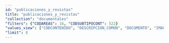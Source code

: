 ```yaml
---
id: "publicaciones_y_revistas"
title: "publicaciones_y_revistas"
"collection": "documentales"
"filters": {"CODAREAS": 16, "CODSUBTIPOCONT": 522}
"values_view": ["CODCONTENIDO", "DESCRIPCION_COMUN", "DOCUMENTO", "IMAGEN", "PALABRAS_CLAVE", "TITULO"]
"limit": 8
---
```

<app-tab-bar></app-tab-bar>
<app-paginator-browser >
    <div class="small-12 columns" ng-class="{'end': $last}" ng-repeat="card in elements()">
        <app-card-document item="card" prefix="node.href"></app-card-document>
    </div>
</app-paginator-browser>
